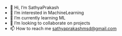 - 👋 Hi, I’m SathyaPrakash
- 👀 I’m interested in MachineLearning
- 🌱 I’m currently learning ML
- 💞️ I’m looking to collaborate on projects
- 📫 How to reach me sathyaprakashmsd@gmail.com


<!---
sathyaprakashmAIML/sathyaprakashmAIML is a ✨ special ✨ repository because its `README.md` (this file) appears on your GitHub profile.
You can click the Preview link to take a look at your changes.
--->
